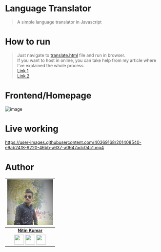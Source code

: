 # Language Translator

> A simple language translator in Javascript

# How to run

> Just navigate to [translate.html](translate.html) file and run in browser.  
> If you want to host in online, you can take help from my article where I've explained the whole process.  
> [Link 1](https://dev.to/nitinkumar30/publish-static-website-using-gitlab-render-for-free-3h57)  
> [Link 2](https://dev.to/nitinkumar30/publish-your-static-website-for-free-7fg)

# Frontend/Homepage

![image](https://user-images.githubusercontent.com/40369168/201408331-8c2f9724-e85c-419a-964d-533332891669.png)


# Live working

https://user-images.githubusercontent.com/40369168/201408540-e9ab24f8-9220-46bb-a637-a0647adc04c1.mp4


# Author



|                                                                                                                                                                                                         <a href="https://nitin-kr.onrender.com/"><img src="https://github.com/nitinkumar30/nitscv/blob/main/image/nitin-1.jpg" width="150px " height="150px" /></a>                                                                                                                                                                                                          |
|:----------------------------------------------------------------------------------------------------------------------------------------------------------------------------------------------------------------------------------------------------------------------------------------------------------------------------------------------------------------------------------------------------------------------------------------------------------------------------------------------------------------------------------------------------------------------------------:|
|                                                                                                                                                                                                                                                                 **[Nitin Kumar](https://nitin-kr.onrender.com/)**                                                                                                                                                                                                                                                                  |
| <a href="https://twitter.com/nitinkumar30"><img src="https://raw.githubusercontent.com/vinitshahdeo/Water-Monitoring-System/master/assets/twitter.png" width="32px" height="32px"></a> <a href="https://www.facebook.com/b1AcK6AG16"><img src="https://raw.githubusercontent.com/vinitshahdeo/Water-Monitoring-System/master/assets/facebook.png" width="32px" height="32px"></a> <a href="https://www.linkedin.com/in/nitin30kumar/"><img src="https://raw.githubusercontent.com/vinitshahdeo/Water-Monitoring-System/master/assets/linkedin.png" width="32px" height="32px"></a> |
